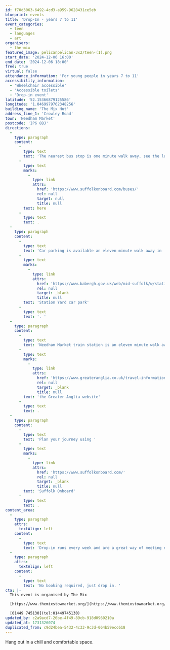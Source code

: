 ```yaml
---
id: f70d3063-6492-4cd3-a959-9628431ce5eb
blueprint: events
title: 'Drop-In - years 7 to 11'
event_categories:
  - teen
  - languages
  - art
organisers:
  - the-mix
featured_image: pelicanpelican-3x2/teen-(1).png
start_date: '2024-12-06 16:00'
end_date: '2024-12-06 18:00'
free: true
virtual: false
attendance_information: 'For young people in years 7 to 11'
accessibility_information:
  - 'Wheelchair accessible'
  - 'Accessible toilets'
  - 'Drop-in event'
latitude: '52.15366879125586'
longitude: '1.0469979762348256'
building_name: 'The Mix Hut'
address_line_1: 'Crowley Road'
town: 'Needham Market'
postcode: 'IP6 8BJ'
directions:
  -
    type: paragraph
    content:
      -
        type: text
        text: 'The nearest bus stop is one minute walk away, see the latest bus timetables '
      -
        type: text
        marks:
          -
            type: link
            attrs:
              href: 'https://www.suffolkonboard.com/buses/'
              rel: null
              target: null
              title: null
        text: here
      -
        type: text
        text: .
  -
    type: paragraph
    content:
      -
        type: text
        text: 'Car parking is available an eleven minute walk away in '
      -
        type: text
        marks:
          -
            type: link
            attrs:
              href: 'https://www.babergh.gov.uk/web/mid-suffolk/w/station-yard-car-park'
              rel: null
              target: _blank
              title: null
        text: 'Station Yard car park'
      -
        type: text
        text: '. '
  -
    type: paragraph
    content:
      -
        type: text
        text: 'Needham Market train station is an eleven minute walk away. You can find up to date train times on '
      -
        type: text
        marks:
          -
            type: link
            attrs:
              href: 'https://www.greateranglia.co.uk/travel-information/station-information/nmt'
              rel: null
              target: _blank
              title: null
        text: 'the Greater Anglia website'
      -
        type: text
        text: .
  -
    type: paragraph
    content:
      -
        type: text
        text: 'Plan your journey using '
      -
        type: text
        marks:
          -
            type: link
            attrs:
              href: 'https://www.suffolkonboard.com/'
              rel: null
              target: _blank
              title: null
        text: 'Suffolk Onboard'
      -
        type: text
        text: .
content_area:
  -
    type: paragraph
    attrs:
      textAlign: left
    content:
      -
        type: text
        text: 'Drop-in runs every week and are a great way of meeting new friends and finding new passions.'
  -
    type: paragraph
    attrs:
      textAlign: left
    content:
      -
        type: text
        text: 'No booking required, just drop in. '
cta: |-
  This event is organised by The Mix

  [https://www.themixstowmarket.org/](https://www.themixstowmarket.org/) 

  [01449 745130](tel:01449745130)
updated_by: c2a9acd7-26be-4f49-89cb-918d0960210a
updated_at: 1731326074
duplicated_from: c9d24bea-5432-4c33-9c3d-064b59ecc618
---
```

Hang out in a chill and comfortable space.
